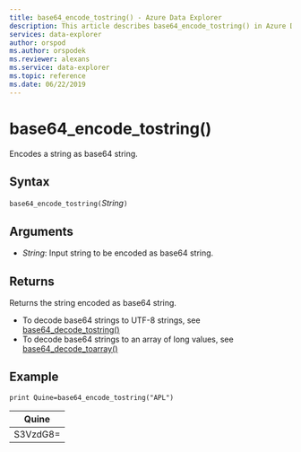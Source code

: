 ```yaml
---
title: base64_encode_tostring() - Azure Data Explorer
description: This article describes base64_encode_tostring() in Azure Data Explorer.
services: data-explorer
author: orspod
ms.author: orspodek
ms.reviewer: alexans
ms.service: data-explorer
ms.topic: reference
ms.date: 06/22/2019
---
```

# base64_encode_tostring()

Encodes a string as base64 string.

## Syntax

`base64_encode_tostring(`*String*`)`

## Arguments

* *String*: Input string to be encoded as base64 string.

## Returns

Returns the string encoded as base64 string.

* To decode base64 strings to UTF-8 strings, see [base64_decode_tostring()](base64_decode_tostringfunction.md)
* To decode base64 strings to an array of long values, see [base64_decode_toarray()](base64_decode_toarrayfunction.md)


## Example

<!-- csl: https://help.apl.windows.net:443/Samples -->
```apl
print Quine=base64_encode_tostring("APL")
```

|Quine   |
|--------|
|S3VzdG8=|

